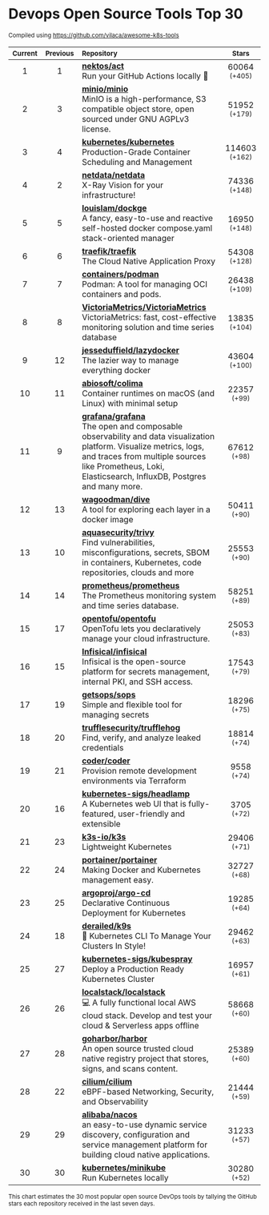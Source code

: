 # Devops Open Source Tools Top 30
<sup>Compiled using https://github.com/vilaca/awesome-k8s-tools</sup>
<div align="center">

|<sub>Current</sub>|<sub>Previous</sub>|<sub>Repository</sub>|<sub>Stars</sub>|
|:---:|:---:|:---|:---:|
|1|1|[**nektos/act**](https://github.com/nektos/act)<br/>Run your GitHub Actions locally 🚀|60064 <sup>(+405)</sup>|
|2|3|[**minio/minio**](https://github.com/minio/minio)<br/>MinIO is a high-performance, S3 compatible object store, open sourced under GNU AGPLv3 license.|51952 <sup>(+179)</sup>|
|3|4|[**kubernetes/kubernetes**](https://github.com/kubernetes/kubernetes)<br/>Production-Grade Container Scheduling and Management|114603 <sup>(+162)</sup>|
|4|2|[**netdata/netdata**](https://github.com/netdata/netdata)<br/>X-Ray Vision for your infrastructure!|74336 <sup>(+148)</sup>|
|5|5|[**louislam/dockge**](https://github.com/louislam/dockge)<br/>A fancy, easy-to-use and reactive self-hosted docker compose.yaml stack-oriented manager|16950 <sup>(+148)</sup>|
|6|6|[**traefik/traefik**](https://github.com/traefik/traefik)<br/>The Cloud Native Application Proxy|54308 <sup>(+128)</sup>|
|7|7|[**containers/podman**](https://github.com/containers/podman)<br/>Podman: A tool for managing OCI containers and pods.|26438 <sup>(+109)</sup>|
|8|8|[**VictoriaMetrics/VictoriaMetrics**](https://github.com/VictoriaMetrics/VictoriaMetrics)<br/>VictoriaMetrics: fast, cost-effective monitoring solution and time series database|13835 <sup>(+104)</sup>|
|9|12|[**jesseduffield/lazydocker**](https://github.com/jesseduffield/lazydocker)<br/>The lazier way to manage everything docker|43604 <sup>(+100)</sup>|
|10|11|[**abiosoft/colima**](https://github.com/abiosoft/colima)<br/>Container runtimes on macOS (and Linux) with minimal setup|22357 <sup>(+99)</sup>|
|11|9|[**grafana/grafana**](https://github.com/grafana/grafana)<br/>The open and composable observability and data visualization platform. Visualize metrics, logs, and traces from multiple sources like Prometheus, Loki, Elasticsearch, InfluxDB, Postgres and many more. |67612 <sup>(+98)</sup>|
|12|13|[**wagoodman/dive**](https://github.com/wagoodman/dive)<br/>A tool for exploring each layer in a docker image|50411 <sup>(+90)</sup>|
|13|10|[**aquasecurity/trivy**](https://github.com/aquasecurity/trivy)<br/>Find vulnerabilities, misconfigurations, secrets, SBOM in containers, Kubernetes, code repositories, clouds and more|25553 <sup>(+90)</sup>|
|14|14|[**prometheus/prometheus**](https://github.com/prometheus/prometheus)<br/>The Prometheus monitoring system and time series database.|58251 <sup>(+89)</sup>|
|15|17|[**opentofu/opentofu**](https://github.com/opentofu/opentofu)<br/>OpenTofu lets you declaratively manage your cloud infrastructure.|25053 <sup>(+83)</sup>|
|16|15|[**Infisical/infisical**](https://github.com/Infisical/infisical)<br/>Infisical is the open-source platform for secrets management, internal PKI, and SSH access.|17543 <sup>(+79)</sup>|
|17|19|[**getsops/sops**](https://github.com/getsops/sops)<br/>Simple and flexible tool for managing secrets|18296 <sup>(+75)</sup>|
|18|20|[**trufflesecurity/trufflehog**](https://github.com/trufflesecurity/trufflehog)<br/>Find, verify, and analyze leaked credentials|18814 <sup>(+74)</sup>|
|19|21|[**coder/coder**](https://github.com/coder/coder)<br/>Provision remote development environments via Terraform|9558 <sup>(+74)</sup>|
|20|16|[**kubernetes-sigs/headlamp**](https://github.com/kubernetes-sigs/headlamp)<br/>A Kubernetes web UI that is fully-featured, user-friendly and extensible|3705 <sup>(+72)</sup>|
|21|23|[**k3s-io/k3s**](https://github.com/k3s-io/k3s)<br/>Lightweight Kubernetes|29406 <sup>(+71)</sup>|
|22|24|[**portainer/portainer**](https://github.com/portainer/portainer)<br/>Making Docker and Kubernetes management easy.|32727 <sup>(+68)</sup>|
|23|25|[**argoproj/argo-cd**](https://github.com/argoproj/argo-cd)<br/>Declarative Continuous Deployment for Kubernetes|19285 <sup>(+64)</sup>|
|24|18|[**derailed/k9s**](https://github.com/derailed/k9s)<br/>🐶 Kubernetes CLI To Manage Your Clusters In Style!|29462 <sup>(+63)</sup>|
|25|27|[**kubernetes-sigs/kubespray**](https://github.com/kubernetes-sigs/kubespray)<br/>Deploy a Production Ready Kubernetes Cluster|16957 <sup>(+61)</sup>|
|26|26|[**localstack/localstack**](https://github.com/localstack/localstack)<br/>💻 A fully functional local AWS cloud stack. Develop and test your cloud & Serverless apps offline|58668 <sup>(+60)</sup>|
|27|28|[**goharbor/harbor**](https://github.com/goharbor/harbor)<br/>An open source trusted cloud native registry project that stores, signs, and scans content.|25389 <sup>(+60)</sup>|
|28|22|[**cilium/cilium**](https://github.com/cilium/cilium)<br/>eBPF-based Networking, Security, and Observability|21444 <sup>(+59)</sup>|
|29|29|[**alibaba/nacos**](https://github.com/alibaba/nacos)<br/>an easy-to-use dynamic service discovery, configuration and service management platform for building cloud native applications.|31233 <sup>(+57)</sup>|
|30|30|[**kubernetes/minikube**](https://github.com/kubernetes/minikube)<br/>Run Kubernetes locally|30280 <sup>(+52)</sup>|


</div>

<sub>This chart estimates the 30 most popular open source DevOps tools by tallying the GitHub stars each repository received in the last seven days.</sub>
